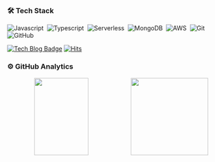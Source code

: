 ### 🛠 Tech Stack
![Javascript](https://img.shields.io/badge/-Javascript-05122A?style=flat&logo=Javascript&logoColor=#3178C6)&nbsp;
![Typescript](https://img.shields.io/badge/-Typescript-05122A?style=flat&logo=Typescript&logoColor=#3178C6)&nbsp;
![Serverless](https://img.shields.io/badge/-Serverless-05122A?style=flat&logo=Serverless&logoColor=#7B42BC)&nbsp;
![MongoDB](https://img.shields.io/badge/MongoDB-05122A?style=flat&logo=mongodb&logoColor=#47A248)&nbsp;
![AWS](https://img.shields.io/badge/Amazon_AWS-05122A?style=flat&logo=amazon-aws&logoColor=#232F3E)&nbsp;
![Git](https://img.shields.io/badge/-Git-05122A?style=flat&logo=git)&nbsp;
![GitHub](https://img.shields.io/badge/-GitHub-05122A?style=flat&logo=github)&nbsp;

[![Tech Blog Badge](http://img.shields.io/badge/-Tech%20blog-yellow?style=flat-square&logo=github&link=https://sy1009.tistory.com/)](https://sy1009.tistory.com/) [![Hits](https://hits.seeyoufarm.com/api/count/incr/badge.svg?url=https%3A%2F%2Fgithub.com%2FKIMSANGYEOB%2Fhit-counter&count_bg=%2379C83D&title_bg=%23555555&icon=&icon_color=%23E7E7E7&title=hits&edge_flat=false)](https://hits.seeyoufarm.com)

### ⚙️ GitHub Analytics

<p align="center">
  <a href="https://github.com/KIMSANGYEOB">
    <img style="float: left" width="50%" height="180em" src="https://github-readme-stats-eight-theta.vercel.app/api?username=KIMSANGYEOB&show_icons=true&theme=algolia&include_all_commits=true&count_private=true"/>
    <img height="180em" src="https://github-readme-stats-eight-theta.vercel.app/api/top-langs/?username=KIMSANGYEOB&layout=compact&langs_count=8&theme=algolia"/>
  </a>
  </p>
